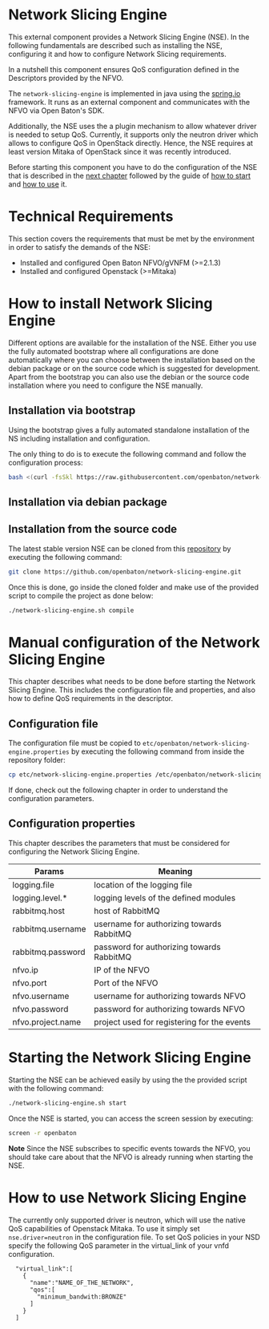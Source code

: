 # Network Slicing Engine

This external component provides a Network Slicing Engine (NSE). In the following fundamentals are described such as installing the NSE, configuring it and how to configure Network Slicing requirements.

In a nutshell this component ensures QoS configuration defined in the Descriptors provided by the NFVO.

The `network-slicing-engine` is implemented in java using the [spring.io] framework. It runs as an external component and communicates with the NFVO via Open Baton's SDK.

Additionally, the NSE uses the a plugin mechanism to allow whatever driver is needed to setup QoS. Currently, it supports only the neutron driver which allows to configure QoS in OpenStack directly. Hence, the NSE requires at least version Mitaka of OpenStack since it was recently introduced.

Before starting this component you have to do the configuration of the NSE that is described in the [next chapter](#manual-configuration-of-the-network-slicing-engine) followed by the guide of [how to start](#starting-the-network-slicing-engine) and [how to use](#how-to-use-the-network-slicing-engine) it.

# Technical Requirements
This section covers the requirements that must be met by the environment in order to satisfy the demands of the NSE:

* Installed and configured Open Baton NFVO/gVNFM (>=2.1.3)
* Installed and configured Openstack (>=Mitaka)

# How to install Network Slicing Engine
Different options are available for the installation of the NSE. Either you use the fully automated bootstrap where all configurations are done automatically where you can choose between the installation based on the debian package or on the source code which is suggested for development. Apart from the bootstrap you can also use the debian or the source code installation where you need to configure the NSE manually. 

## Installation via bootstrap

Using the bootstrap gives a fully automated standalone installation of the NS including installation and configuration.

The only thing to do is to execute the following command and follow the configuration process: 

```bash
bash <(curl -fsSkl https://raw.githubusercontent.com/openbaton/network-slicing-engine/master/bootstrap)
```

## Installation via debian package



## Installation from the source code

The latest stable version NSE can be cloned from this [repository][nse-repo] by executing the following command:

```bash
git clone https://github.com/openbaton/network-slicing-engine.git
```

Once this is done, go inside the cloned folder and make use of the provided script to compile the project as done below:

```bash
./network-slicing-engine.sh compile
```

# Manual configuration of the Network Slicing Engine

This chapter describes what needs to be done before starting the Network Slicing Engine. This includes the configuration file and properties, and also how to define QoS requirements in the descriptor.

## Configuration file
The configuration file must be copied to `etc/openbaton/network-slicing-engine.properties` by executing the following command from inside the repository folder:

```bash
cp etc/network-slicing-engine.properties /etc/openbaton/network-slicing-engine.properties
```

If done, check out the following chapter in order to understand the configuration parameters.

## Configuration properties

This chapter describes the parameters that must be considered for configuring the Network Slicing Engine.

| Params          				| Meaning       																|
| -------------   				| -------------																|
| logging.file					| location of the logging file |
| logging.level.*               | logging levels of the defined modules  |
| rabbitmq.host                 | host of RabbitMQ |
| rabbitmq.username             | username for authorizing towards RabbitMQ |
| rabbitmq.password             | password for authorizing towards RabbitMQ |
| nfvo.ip                       | IP of the NFVO |
| nfvo.port                     | Port of the NFVO |
| nfvo.username                 | username for authorizing towards NFVO |
| nfvo.password                 | password for authorizing towards NFVO |
| nfvo.project.name             | project used for registering for the events|

# Starting the Network Slicing Engine

Starting the NSE can be achieved easily by using the the provided script with the following command:

```bash
./network-slicing-engine.sh start
```

Once the NSE is started, you can access the screen session by executing:

```bash
screen -r openbaton
```

**Note** Since the NSE subscribes to specific events towards the NFVO, you should take care about that the NFVO is already running when starting the NSE.

# How to use Network Slicing Engine
The currently only supported driver is neutron, which will use the native QoS capabilities of Openstack Mitaka. To use it simply set ```nse.driver=neutron``` in the configuration file. To set QoS policies in your NSD specify the following QoS parameter in the virtual_link of your vnfd configuration. 

```
  "virtual_link":[
    {
      "name":"NAME_OF_THE_NETWORK",
      "qos":[
        "minimum_bandwith:BRONZE"
      ]
    }
  ]
```

[nse-repo]: https://github.com/openbaton/network-slicing
[openbaton]: http://openbaton.org
[openbaton-doc]: http://openbaton.org/documentation
[spring.io]:https://spring.io/
